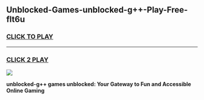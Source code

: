 
## Unblocked-Games-unblocked-g++-Play-Free-flt6u
<h3>
<a href="https://premium76.site?title=unblocked-g++&ref=23A">CLICK TO PLAY</a></h3>
<hr>

<h3>
<a href="https://premium76.site?title=unblocked-g++&ref=23A">CLICK 2 PLAY</a>
  
</h3>

<a href="https://premium76.site?title=unblocked-g++&ref=23A"><img src="https://clearcache.store/games.png"></a>


**unblocked-g++ games unblocked: Your Gateway to Fun and Accessible Online Gaming**
